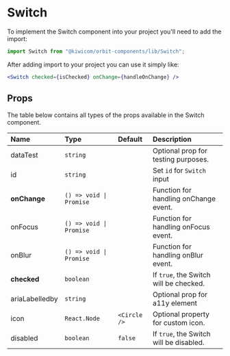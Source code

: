 # Switch

To implement the Switch component into your project you'll need to add the import:

```jsx
import Switch from "@kiwicom/orbit-components/lib/Switch";
```

After adding import to your project you can use it simply like:

```jsx
<Switch checked={isChecked} onChange={handleOnChange} />
```

## Props

The table below contains all types of the props available in the Switch component.

| Name           | Type                    | Default      | Description                             |
| :------------- | :---------------------- | :----------- | :-------------------------------------- |
| dataTest       | `string`                |              | Optional prop for testing purposes.     |
| id             | `string`                |              | Set `id` for `Switch` input             |
| **onChange**   | `() => void \| Promise` |              | Function for handling onChange event.   |
| onFocus        | `() => void \| Promise` |              | Function for handling onFocus event.    |
| onBlur         | `() => void \| Promise` |              | Function for handling onBlur event.     |
| **checked**    | `boolean`               |              | If `true`, the Switch will be checked.  |
| ariaLabelledby | `string`                |              | Optional prop for a11y element          |
| icon           | `React.Node`            | `<Circle />` | Optional property for custom icon.      |
| disabled       | `boolean`               | `false`      | If `true`, the Switch will be disabled. |

